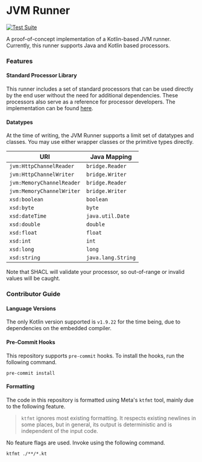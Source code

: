 # JVM Runner

[![Test Suite](https://github.com/rdf-connect/jvm-runner/actions/workflows/test.yml/badge.svg)](https://github.com/rdf-connect/jvm-runner/actions/workflows/test.yml)

A proof-of-concept implementation of a Kotlin-based JVM runner. Currently, this runner supports Java and Kotlin based processors.

### Features

#### Standard Processor Library

This runner includes a set of standard processors that can be used directly by the end user without the need for additional dependencies. These processors also serve as a reference for processor developers. The implementation can be found [here](src/main/kotlin/std).

#### Datatypes

At the time of writing, the JVM Runner supports a limit set of datatypes and classes. You may use either wrapper classes or the primitive types directly. 

| URI                       | Java Mapping       |
|---------------------------|--------------------|
| `jvm:HttpChannelReader`   | `bridge.Reader`    |
| `jvm:HttpChannelWriter`   | `bridge.Writer`    |
| `jvm:MemoryChannelReader` | `bridge.Reader`    |
| `jvm:MemoryChannelWriter` | `bridge.Writer`    |
| `xsd:boolean`             | `boolean`          |
| `xsd:byte`                | `byte`             |
| `xsd:dateTime`            | `java.util.Date`   |
| `xsd:double`              | `double`           |
| `xsd:float`               | `float`            |
| `xsd:int`                 | `int`              |
| `xsd:long`                | `long`             |
| `xsd:string`              | `java.lang.String` |

Note that SHACL will validate your processor, so out-of-range or invalid values will be caught.

### Contributor Guide

#### Language Versions

The only Kotlin version supported is `v1.9.22` for the time being, due to dependencies on the embedded compiler.

#### Pre-Commit Hooks

This repository supports `pre-commit` hooks. To install the hooks, run the following command.

```shell
pre-commit install
```

#### Formatting

The code in this repository is formatted using Meta's `ktfmt` tool, mainly due to the following feature.

> `ktfmt` ignores most existing formatting. It respects existing newlines in some places, but in general, its output is deterministic and is independent of the input code.

No feature flags are used. Invoke using the following command.

```shell
ktfmt ./**/*.kt
```